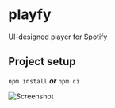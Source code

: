 # playfy

UI-designed player for Spotify

## Project setup
```npm install``` ***or*** ```npm ci```

![Screenshot](https://github.com/radikra/uiplayer/blob/main/screenshot.png)
